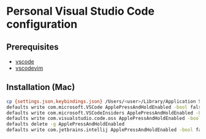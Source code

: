 # Personal Visual Studio Code configuration

## Prerequisites

- [vscode](https://code.visualstudio.com/)
- [vscodevim](https://marketplace.visualstudio.com/items?itemName=vscodevim.vim)

## Installation (Mac)

```sh
cp {settings.json,keybindings.json} /Users/<user>/Library/Application Support/Code/User
defaults write com.microsoft.VSCode ApplePressAndHoldEnabled -bool false         # For VS Code
defaults write com.microsoft.VSCodeInsiders ApplePressAndHoldEnabled -bool false # For VS Code Insider
defaults write com.visualstudio.code.oss ApplePressAndHoldEnabled -bool false    # For VS Codium
defaults delete -g ApplePressAndHoldEnabled                                      # If necessary, reset global default
defaults write com.jetbrains.intellij ApplePressAndHoldEnabled -bool false       # ideaVim, if necessary
```

